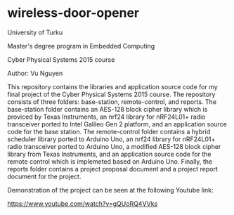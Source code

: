 # wireless-door-opener
University of Turku

Master's degree program in Embedded Computing 

Cyber Physical Systems 2015 course

Author: Vu Nguyen


This repository contains the libraries and application source code for my final project of the Cyber Physical Systems 2015 course. The repository consists of three folders: base-station, remote-control, and reports. The base-station folder contains an AES-128 block cipher library which is proviced by Texas Instruments, an nrf24 library for nRF24L01+ radio transceiver ported to Intel Galileo Gen 2 platform, and an application source code for the base station. 
The remote-control folder contains a hybrid scheduler library ported to Arduino Uno, an nrf24 library for nRF24L01+ radio transceiver ported to Arduino Uno, a modified AES-128 block cipher library from Texas Instruments, and an application source code for the remote control which is implemeted based on Arduino Uno.
Finally, the reports folder contains a project proposal document and a project report document for the project. 


Demonstration of the project can be seen at the following Youtube link:

https://www.youtube.com/watch?v=gQUoRQ4VVks
